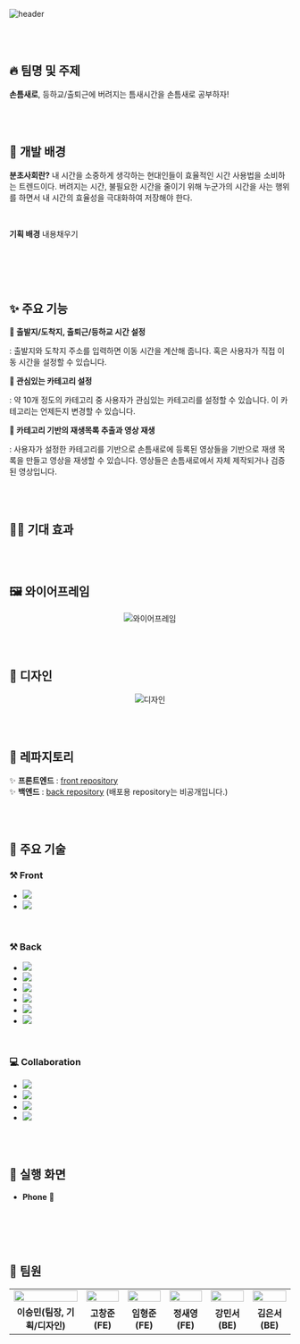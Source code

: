 ![header](https://capsule-render.vercel.app/api?type=waving&color=gradient&height=300&section=header&text=손틈새로%20-%20분초사회%202팀&fontSize=45&fontAlignY=40&desc=2024%20멋쟁이사자처럼%2012기%20트렌디톤%20&descAlign=80)

<br><br>

## :fire: 팀명 및 주제

**손틈새로**, 등하교/출퇴근에 버려지는 틈새시간을 손틈새로 공부하자!

<br><br>

## :raised_hands: 개발 배경

**분초사회란?**
내 시간을 소중하게 생각하는 현대인들이 효율적인 시간 사용법을 소비하는 트렌드이다. 버려지는 시간, 불필요한 시간을 줄이기 위해 누군가의 시간을 사는 행위를 하면서 내 시간의 효율성을 극대화하여 저장해야 한다.

<br>

**기획 배경**
내용채우기

<br>

<br><br>

## ✨ 주요 기능

**🚌 출발지/도착지, 출퇴근/등하교 시간 설정**  

: 출발지와 도착지 주소를 입력하면 이동 시간을 계산해 줍니다. 혹은 사용자가 직접 이동 시간을 설정할 수 있습니다.

**🤔 관심있는 카테고리 설정**  

: 약 10개 정도의 카테고리 중 사용자가 관심있는 카테고리를 설정할 수 있습니다. 이 카테고리는 언제든지 변경할 수 있습니다.

**🎥 카테고리 기반의 재생목록 추출과 영상 재생**  

: 사용자가 설정한 카테고리를 기반으로 손틈새로에 등록된 영상들을 기반으로 재생 목록을 만들고 영상을 재생할 수 있습니다. 영상들은 손틈새로에서 자체 제작되거나 검증된 영상입니다.

<br><br>

## 🙋‍♀️ 기대 효과
<div align="center">


</div>

<br><br>

## 🖼️ 와이어프레임
<div align="center">

![와이어프레임]()

</div>

<br><br>

## 🎨 디자인
<div align="center">

![디자인]()

</div>

<br><br>

## 🤖 레파지토리
✨ **프론트엔드** : [front repository](https://github.com/a-minute-society/front-end)<br>
✨ **백엔드** : [back repository](https://github.com/a-minute-society/back-end) (배포용 repository는 비공개입니다.)

<br><br>

## 🦾 주요 기술
### ⚒️ Front
* <img src="https://img.shields.io/badge/React-61DAFB?style=for-the-badge&logo=React&logoColor=white"/>
* <img src="https://img.shields.io/badge/netlify-00C7B7?style=for-the-badge&logo=netlify&logoColor=white"/>

<br>
  
### ⚒️ Back
* <img src="https://img.shields.io/badge/Java-007396?style=for-the-badge&logo=Java&logoColor=white"/>
* <img src="https://img.shields.io/badge/SpringBoot-6DB33F?style=for-the-badge&logo=SpringBoot&logoColor=white"/>
* <img src="https://img.shields.io/badge/JPA-6DB33F?style=for-the-badge&logo=JPA&logoColor=white"/>
* <img src="https://img.shields.io/badge/Ubuntu-E95420?style=for-the-badge&logo=Ubuntu&logoColor=white"/>
* <img src="https://img.shields.io/badge/MySQL-4479A1?style=for-the-badge&logo=MySQL&logoColor=white"/>
* <img src="https://img.shields.io/badge/AWS-232F3E?style=for-the-badge&logo=amazonaws&logoColor=white"/>

<br>

### 💻 Collaboration
* <img src="https://img.shields.io/badge/Github-black?style=for-the-badge&logo=Github&logoColor=white"/>
* <img src="https://img.shields.io/badge/Discord-5865F2?style=for-the-badge&logo=Discord&logoColor=white"/>
* <img src="https://img.shields.io/badge/Figma-F24E1E?style=for-the-badge&logo=Figma&logoColor=white"/>
* <img src="https://img.shields.io/badge/Notion-black?style=for-the-badge&logo=Notion&logoColor=white"/>

<br><br>

## 👀 실행 화면
* **Phone** :iphone:

<br>

<br><br>

## 👻 팀원
<table>
  <tr> 
    <td><img src="" style="width:100%;"></td>
    <td><a href="https://github.com/ckdwns1221"><img src="사진넣기" style="width:100%;"></a></td>
    <td><a href="https://github.com/hyeongjun6364"><img src="사진넣기" style="width:100%;"></a></td>
    <td><a href="https://github.com/jeongsaeyeong"><img src="사진넣기" style="width:100%;"></a></td>
    <td><a href="https://github.com/MinseoKangQ"><img src="사진넣기" style="width:100%;"></a></td>
    <td><a href="https://github.com/7beunseo"><img src="사진넣기" style="width:100%;"></a></td>
    
  </tr>
  <tr> 
    <td align='center'><strong>이승민(팀장, 기획/디자인)</strong></td> 
    <td align='center'><strong>고창준(FE)</strong></td> 
    <td align='center'><strong>임형준(FE)</strong></td> 
    <td align='center'><strong>정새영(FE)</strong></td> 
    <td align='center'><strong>강민서(BE)</strong></td> 
    <td align='center'><strong>김은서(BE)</strong></td> 
  </tr>
</table>

<br><br>
